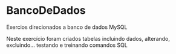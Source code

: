 # BancoDeDados
 Exercios direcionados a banco de dados MySQL

 Neste exercício foram criados tabelas incluindo dados, alterando, excluindo...
 testando e treinando comandos SQL
 
